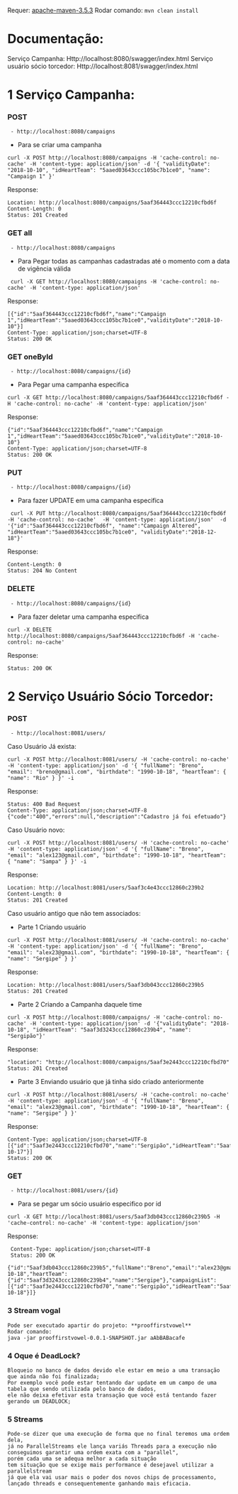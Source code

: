 
Requer:
	[apache-maven-3.5.3](http://ftp.unicamp.br/pub/apache/maven/maven-3/3.5.3/binaries/apache-maven-3.5.3-bin.zip)
	Rodar comando:
	```
	mvn clean install
	```
# Documentação:
Serviço Campanha:
Http://localhost:8080/swagger/index.html
Serviço usuário sócio torcedor:
Http://localhost:8081/swagger/index.html
# 1 Serviço Campanha:
  ### POST
	 - http://localhost:8080/campaigns
  - Para se criar uma campanha
  ```
  curl -X POST http://localhost:8080/campaigns -H 'cache-control: no-cache' -H 'content-type: application/json' -d '{ "validityDate": "2018-10-10", "idHeartTeam": "5aaed03643ccc105bc7b1ce0", "name": "Campaign 1" }' 
  ```
  Response:
  ``` 
  Location: http://localhost:8080/campaigns/5aaf364443ccc12210cfbd6f
  Content-Length: 0
  Status: 201 Created  
  ```
  
  ### GET all
	 - http://localhost:8080/campaigns
  - Para Pegar todas as campanhas cadastradas até o momento com a data de vigência válida
  ```
   curl -X GET http://localhost:8080/campaigns -H 'cache-control: no-cache' -H 'content-type: application/json' 
  ```
  Response:
  ```
  [{"id":"5aaf364443ccc12210cfbd6f","name":"Campaign 1","idHeartTeam":"5aaed03643ccc105bc7b1ce0","validityDate":"2018-10-10"}]
  Content-Type: application/json;charset=UTF-8
  Status: 200 OK
  ```
  
  ### GET oneById
	 - http://localhost:8080/campaigns/{id}
  - Para Pegar uma campanha especifica
  ```
  curl -X GET http://localhost:8080/campaigns/5aaf364443ccc12210cfbd6f -H 'cache-control: no-cache' -H 'content-type: application/json' 
  ```
  Response:
  ```
  {"id":"5aaf364443ccc12210cfbd6f","name":"Campaign 1","idHeartTeam":"5aaed03643ccc105bc7b1ce0","validityDate":"2018-10-10"}
  Content-Type: application/json;charset=UTF-8
  Status: 200 OK
  ```
  
  ### PUT
	 - http://localhost:8080/campaigns/{id}
  - Para fazer UPDATE em uma campanha especifica
  ```
   curl -X PUT http://localhost:8080/campaigns/5aaf364443ccc12210cfbd6f -H 'cache-control: no-cache'  -H 'content-type: application/json'  -d '{"id":"5aaf364443ccc12210cfbd6f", "name":"Campaign Altered", "idHeartTeam":"5aaed03643ccc105bc7b1ce0", "validityDate":"2018-12-18"}'
  ```
  Response:
  ```
  Content-Length: 0
  Status: 204 No Content
  ```
  
  ### DELETE
	 - http://localhost:8080/campaigns/{id}
  - Para fazer deletar uma campanha especifica
  ```
  curl -X DELETE http://localhost:8080/campaigns/5aaf364443ccc12210cfbd6f -H 'cache-control: no-cache'
  ```
  Response:
  ```
  Status: 200 OK
  ```
# 2 Serviço Usuário Sócio Torcedor:
  ### POST
	 - http://localhost:8081/users/
  Caso Usuário Já exista:
  ```
  curl -X POST http://localhost:8081/users/ -H 'cache-control: no-cache' -H 'content-type: application/json' -d '{ "fullName": "Breno", "email": "breno@gmail.com", "birthdate": "1990-10-18", "heartTeam": { "name": "Rio" } }' -i
  ```
  Response:
  ```
  Status: 400 Bad Request 
  Content-Type: application/json;charset=UTF-8
  {"code":"400","errors":null,"description":"Cadastro já foi efetuado"}
  ```
  Caso Usuário novo:
  ```
  curl -X POST http://localhost:8081/users/ -H 'cache-control: no-cache' -H 'content-type: application/json' -d '{ "fullName": "Breno", "email": "alex123@gmail.com", "birthdate": "1990-10-18", "heartTeam": { "name": "Sampa" } }' -i
  ```
  Response:
  ```
  Location: http://localhost:8081/users/5aaf3c4e43ccc12860c239b2
  Content-Length: 0
  Status: 201 Created
  ```
  Caso usuário antigo que não tem associados:
  - Parte 1 Criando usuário
  ```
  curl -X POST http://localhost:8081/users/ -H 'cache-control: no-cache' -H 'content-type: application/json' -d '{ "fullName": "Breno", "email": "alex23@gmail.com", "birthdate": "1990-10-18", "heartTeam": { "name": "Sergipe" } }'
  ```
  Response:
  ```
  Location: http://localhost:8081/users/5aaf3db043ccc12860c239b5
  Status: 201 Created
  ```
  - Parte 2 Criando a Campanha daquele time
   ```
  curl -X POST http://localhost:8080/campaigns/ -H 'cache-control: no-cache' -H 'content-type: application/json' -d '{"validityDate": "2018-10-18", "idHeartTeam": "5aaf3d3243ccc12860c239b4", "name": "Sergipão"}'
  ```
  Response:
  ```
  "location": "http://localhost:8080/campaigns/5aaf3e2443ccc12210cfbd70"
  Status: 201 Created
  ```
  - Parte 3 Enviando usuário que já tinha sido criado anteriormente
  ```
  curl -X POST http://localhost:8081/users/ -H 'cache-control: no-cache' -H 'content-type: application/json' -d '{ "fullName": "Breno", "email": "alex23@gmail.com", "birthdate": "1990-10-18", "heartTeam": { "name": "Sergipe" } }'
  ```
  Response:
  ```
  Content-Type: application/json;charset=UTF-8
  [{"id":"5aaf3e2443ccc12210cfbd70","name":"Sergipão","idHeartTeam":"5aaf3d3243ccc12860c239b4","validityDate":"2018-10-17"}]
  Status: 200 OK
  ```
  ### GET
	 - http://localhost:8081/users/{id}
  - Para se pegar um sócio usuário especifico por id
   ```
   curl -X GET http://localhost:8081/users/5aaf3db043ccc12860c239b5 -H 'cache-control: no-cache' -H 'content-type: application/json'
   ```
   Response:
  ```
   Content-Type: application/json;charset=UTF-8
   Status: 200 OK
	{"id":"5aaf3db043ccc12860c239b5","fullName":"Breno","email":"alex23@gmail.com","birthdate":"1990-10-18","heartTeam":{"id":"5aaf3d3243ccc12860c239b4","name":"Sergipe"},"campaignList":[{"id":"5aaf3e2443ccc12210cfbd70","name":"Sergipão","idHeartTeam":"5aaf3d3243ccc12860c239b4","validityDate":"2018-10-18"}]}
  ```
  
### 3 Stream vogal
	Pode ser executado apartir do projeto: **prooffirstvowel**
	Rodar comando:
	java -jar prooffirstvowel-0.0.1-SNAPSHOT.jar aAbBABacafe

### 4 Oque é DeadLock? 
	Bloqueio no banco de dados devido ele estar em meio a uma transação que ainda não foi finalizada; 
	Por exemplo você pode estar tentando dar update em um campo de uma tabela que sendo utilizada pelo banco de dados, 
	ele não deixa efetivar esta transação que você está tentando fazer gerando um DEADLOCK;

### 5 Streams 
	Pode-se dizer que uma execução de forma que no final teremos uma ordem dela, 
	já no ParallelStreams ele lança variás Threads para a execução não conseguimos garantir uma ordem exata com a "parallel", 
	porém cada uma se adequa melhor a cada situação 
	tem situação que se exige mais performance é desejavel utilizar a parallelstream 
	já que ela vai usar mais o poder dos novos chips de processamento, 
	lançado threads e consequentemente ganhando mais eficacia.
 

